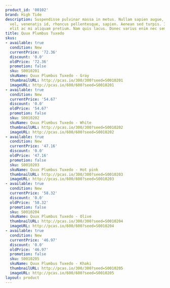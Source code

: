 ```yaml
---
product_id: '00102'
brand: High Tide
description: Suspendisse pulvinar massa in metus. Nullam sapien augue, condimentum
  vel, venenatis id, rhoncus pellentesque, sapien. Aenean sed turpis. Integer quis
  elit ac mi aliquam pretium. Nam quis lacus. Donec varius enim nec sem.
title: Quux Plumbus Tuxedo
skus:
- available: true
  condition: New
  currentPrice: '72.36'
  discount: '0.0'
  oldPrice: '72.36'
  promotion: false
  sku: S0010201
  skuName: Quux Plumbus Tuxedo - Gray
  thumbnailURL: http://pcas.io/300/300?seed=S0010201
  imageURL: http://pcas.io/600/600?seed=S0010201
- available: true
  condition: New
  currentPrice: '54.67'
  discount: '0.0'
  oldPrice: '54.67'
  promotion: false
  sku: S0010202
  skuName: Quux Plumbus Tuxedo - White
  thumbnailURL: http://pcas.io/300/300?seed=S0010202
  imageURL: http://pcas.io/600/600?seed=S0010202
- available: true
  condition: New
  currentPrice: '47.16'
  discount: '0.0'
  oldPrice: '47.16'
  promotion: false
  sku: S0010203
  skuName: Quux Plumbus Tuxedo - Hot pink
  thumbnailURL: http://pcas.io/300/300?seed=S0010203
  imageURL: http://pcas.io/600/600?seed=S0010203
- available: true
  condition: New
  currentPrice: '58.32'
  discount: '0.0'
  oldPrice: '58.32'
  promotion: false
  sku: S0010204
  skuName: Quux Plumbus Tuxedo - Olive
  thumbnailURL: http://pcas.io/300/300?seed=S0010204
  imageURL: http://pcas.io/600/600?seed=S0010204
- available: true
  condition: New
  currentPrice: '46.97'
  discount: '0.0'
  oldPrice: '46.97'
  promotion: false
  sku: S0010205
  skuName: Quux Plumbus Tuxedo - Khaki
  thumbnailURL: http://pcas.io/300/300?seed=S0010205
  imageURL: http://pcas.io/600/600?seed=S0010205
layout: product
---
```

